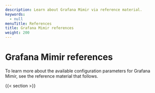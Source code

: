 ```yaml
---
description: Learn about Grafana Mimir via reference material.
keywords:
  - null
menuTitle: References
title: Grafana Mimir references
weight: 200
---
```


# Grafana Mimir references

To learn more about the available configuration parameters for Grafana Mimir, see the reference material that follows.

{{< section >}}
